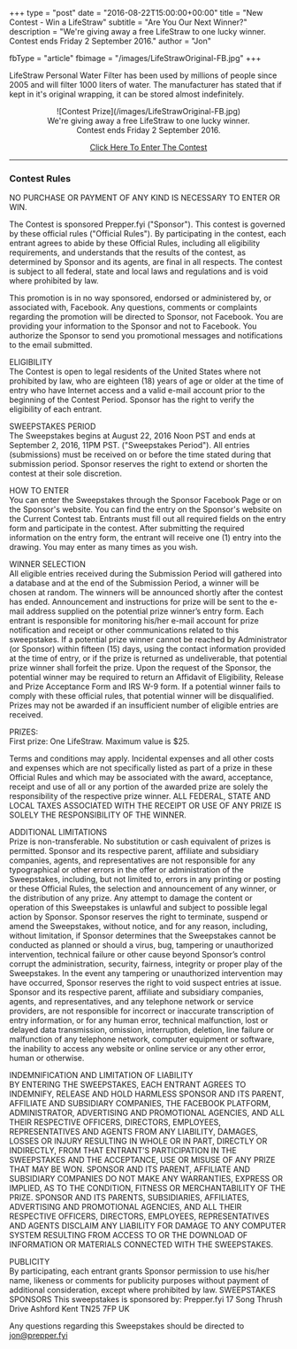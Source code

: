 +++
type = "post"
date = "2016-08-22T15:00:00+00:00"
title = "New Contest - Win a LifeStraw"
subtitle = "Are You Our Next Winner?"
description = "We're giving away a free LifeStraw to one lucky winner. Contest ends Friday 2 September 2016."
author = "Jon"   

fbType = "article"
fbimage = "/images/LifeStrawOriginal-FB.jpg"
+++

<p>
LifeStraw Personal Water Filter has been used by millions of people since 2005 and will filter 1000 liters of water.
The manufacturer has stated that if kept in it's original wrapping, it can be stored almost indefinitely.
</p>

<center>![Contest Prize](/images/LifeStrawOriginal-FB.jpg)</center>

<div align="center" class="main-explain-area jumbotron">
	We're giving away a free LifeStraw to one lucky winner.   
	</br>
	Contest ends Friday 2 September 2016.
	<p>
    	<a class="btn btn-success btn-lg get-started-btn" href="http://win.prepper.fyi/lp/15680/lifestraw">Click Here To Enter The Contest</a>
	</p>
</div>
   
   
---
   
   
### Contest Rules

NO PURCHASE OR PAYMENT OF ANY KIND IS NECESSARY TO ENTER OR WIN.

The Contest is sponsored Prepper.fyi ("Sponsor"). This contest is governed by these official rules ("Official Rules"). By participating in the contest, each entrant agrees to abide by these Official Rules, including all eligibility requirements, and understands that the results of the contest, as determined by Sponsor and its agents, are final in all respects. The contest is subject to all federal, state and local laws and regulations and is void where prohibited by law.

This promotion is in no way sponsored, endorsed or administered by, or associated with, Facebook. Any questions, comments or complaints regarding the promotion will be directed to Sponsor, not Facebook. You are providing your information to the Sponsor and not to Facebook. You authorize the Sponsor to send you promotional messages and notifications to the email submitted.

ELIGIBILITY  
The Contest is open to legal residents of the United States where not prohibited by law, who are eighteen (18) years of age or older at the time of entry who have Internet access and a valid e-mail account prior to the beginning of the Contest Period. Sponsor has the right to verify the eligibility of each entrant.

SWEEPSTAKES PERIOD  
The Sweepstakes begins at August 22, 2016 Noon PST and ends at September 2, 2016, 11PM PST. ("Sweepstakes Period"). All entries (submissions) must be received on or before the time stated during that submission period. Sponsor reserves the right to extend or shorten the contest at their sole discretion.

HOW TO ENTER  
You can enter the Sweepstakes through the Sponsor Facebook Page or on the Sponsor's website. You can find the entry on the Sponsor's website on the Current Contest tab. Entrants must fill out all required fields on the entry form and participate in the contest. After submitting the required information on the entry form, the entrant will receive one (1) entry into the drawing.
You may enter as many times as you wish.

WINNER SELECTION  
All eligible entries received during the Submission Period will gathered into a database and at the end of the Submission Period, a winner will be chosen at random.
The winners will be announced shortly after the contest has ended. Announcement and instructions for prize will be sent to the e-mail address supplied on the potential prize winner’s entry form. Each entrant is responsible for monitoring his/her e-mail account for prize notification and receipt or other communications related to this sweepstakes. If a potential prize winner cannot be reached by Administrator (or Sponsor) within fifteen (15) days, using the contact information provided at the time of entry, or if the prize is returned as undeliverable, that potential prize winner shall forfeit the prize. Upon the request of the Sponsor, the potential winner may be required to return an Affidavit of Eligibility, Release and Prize Acceptance Form and IRS W-9 form. If a potential winner fails to comply with these official rules, that potential winner will be disqualified. Prizes may not be awarded if an insufficient number of eligible entries are received.

PRIZES:  
First prize: One LifeStraw. Maximum value is $25.

Terms and conditions may apply. Incidental expenses and all other costs and expenses which are not specifically listed as part of a prize in these Official Rules and which may be associated with the award, acceptance, receipt and use of all or any portion of the awarded prize are solely the responsibility of the respective prize winner. ALL FEDERAL, STATE AND LOCAL TAXES ASSOCIATED WITH THE RECEIPT OR USE OF ANY PRIZE IS SOLELY THE RESPONSIBILITY OF THE WINNER.

ADDITIONAL LIMITATIONS  
Prize is non-transferable. No substitution or cash equivalent of prizes is permitted. Sponsor and its respective parent, affiliate and subsidiary companies, agents, and representatives are not responsible for any typographical or other errors in the offer or administration of the Sweepstakes, including, but not limited to, errors in any printing or posting or these Official Rules, the selection and announcement of any winner, or the distribution of any prize. Any attempt to damage the content or operation of this Sweepstakes is unlawful and subject to possible legal action by Sponsor. Sponsor reserves the right to terminate, suspend or amend the Sweepstakes, without notice, and for any reason, including, without limitation, if Sponsor determines that the Sweepstakes cannot be conducted as planned or should a virus, bug, tampering or unauthorized intervention, technical failure or other cause beyond Sponsor’s control corrupt the administration, security, fairness, integrity or proper play of the Sweepstakes. In the event any tampering or unauthorized intervention may have occurred, Sponsor reserves the right to void suspect entries at issue. Sponsor and its respective parent, affiliate and subsidiary companies, agents, and representatives, and any telephone network or service providers, are not responsible for incorrect or inaccurate transcription of entry information, or for any human error, technical malfunction, lost or delayed data transmission, omission, interruption, deletion, line failure or malfunction of any telephone network, computer equipment or software, the inability to access any website or online service or any other error, human or otherwise.

INDEMNIFICATION AND LIMITATION OF LIABILITY  
BY ENTERING THE SWEEPSTAKES, EACH ENTRANT AGREES TO INDEMNIFY, RELEASE AND HOLD HARMLESS SPONSOR AND ITS PARENT, AFFILIATE AND SUBSIDIARY COMPANIES, THE FACEBOOK PLATFORM, ADMINISTRATOR, ADVERTISING AND PROMOTIONAL AGENCIES, AND ALL THEIR RESPECTIVE OFFICERS, DIRECTORS, EMPLOYEES, REPRESENTATIVES AND AGENTS FROM ANY LIABILITY, DAMAGES, LOSSES OR INJURY RESULTING IN WHOLE OR IN PART, DIRECTLY OR INDIRECTLY, FROM THAT ENTRANT’S PARTICIPATION IN THE SWEEPSTAKES AND THE ACCEPTANCE, USE OR MISUSE OF ANY PRIZE THAT MAY BE WON. SPONSOR AND ITS PARENT, AFFILIATE AND SUBSIDIARY COMPANIES DO NOT MAKE ANY WARRANTIES, EXPRESS OR IMPLIED, AS TO THE CONDITION, FITNESS OR MERCHANTABILITY OF THE PRIZE. SPONSOR AND ITS PARENTS, SUBSIDIARIES, AFFILIATES, ADVERTISING AND PROMOTIONAL AGENCIES, AND ALL THEIR RESPECTIVE OFFICERS, DIRECTORS, EMPLOYEES, REPRESENTATIVES AND AGENTS DISCLAIM ANY LIABILITY FOR DAMAGE TO ANY COMPUTER SYSTEM RESULTING FROM ACCESS TO OR THE DOWNLOAD OF INFORMATION OR MATERIALS CONNECTED WITH THE SWEEPSTAKES.

PUBLICITY  
By participating, each entrant grants Sponsor permission to use his/her name, likeness or comments for publicity purposes without payment of additional consideration, except where prohibited by law.
SWEEPSTAKES SPONSORS
This sweepstakes is sponsored by:
Prepper.fyi
17 Song Thrush Drive
Ashford
Kent
TN25 7FP
UK

Any questions regarding this Sweepstakes should be directed to jon@prepper.fyi
